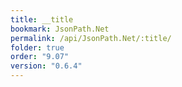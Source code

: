 ```yaml
---
title: __title
bookmark: JsonPath.Net
permalink: /api/JsonPath.Net/:title/
folder: true
order: "9.07"
version: "0.6.4"
---
```

